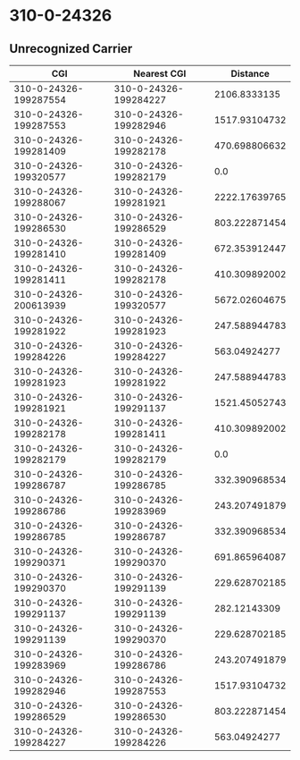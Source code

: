 # 310-0-24326
## Unrecognized Carrier


| CGI | Nearest CGI | Distance |
|-----|-------------|----------|
| 310-0-24326-199287554 | 310-0-24326-199284227 | 2106.8333135 |
| 310-0-24326-199287553 | 310-0-24326-199282946 | 1517.93104732 |
| 310-0-24326-199281409 | 310-0-24326-199282178 | 470.698806632 |
| 310-0-24326-199320577 | 310-0-24326-199282179 | 0.0 |
| 310-0-24326-199288067 | 310-0-24326-199281921 | 2222.17639765 |
| 310-0-24326-199286530 | 310-0-24326-199286529 | 803.222871454 |
| 310-0-24326-199281410 | 310-0-24326-199281409 | 672.353912447 |
| 310-0-24326-199281411 | 310-0-24326-199282178 | 410.309892002 |
| 310-0-24326-200613939 | 310-0-24326-199320577 | 5672.02604675 |
| 310-0-24326-199281922 | 310-0-24326-199281923 | 247.588944783 |
| 310-0-24326-199284226 | 310-0-24326-199284227 | 563.04924277 |
| 310-0-24326-199281923 | 310-0-24326-199281922 | 247.588944783 |
| 310-0-24326-199281921 | 310-0-24326-199291137 | 1521.45052743 |
| 310-0-24326-199282178 | 310-0-24326-199281411 | 410.309892002 |
| 310-0-24326-199282179 | 310-0-24326-199282179 | 0.0 |
| 310-0-24326-199286787 | 310-0-24326-199286785 | 332.390968534 |
| 310-0-24326-199286786 | 310-0-24326-199283969 | 243.207491879 |
| 310-0-24326-199286785 | 310-0-24326-199286787 | 332.390968534 |
| 310-0-24326-199290371 | 310-0-24326-199290370 | 691.865964087 |
| 310-0-24326-199290370 | 310-0-24326-199291139 | 229.628702185 |
| 310-0-24326-199291137 | 310-0-24326-199291139 | 282.12143309 |
| 310-0-24326-199291139 | 310-0-24326-199290370 | 229.628702185 |
| 310-0-24326-199283969 | 310-0-24326-199286786 | 243.207491879 |
| 310-0-24326-199282946 | 310-0-24326-199287553 | 1517.93104732 |
| 310-0-24326-199286529 | 310-0-24326-199286530 | 803.222871454 |
| 310-0-24326-199284227 | 310-0-24326-199284226 | 563.04924277 |
